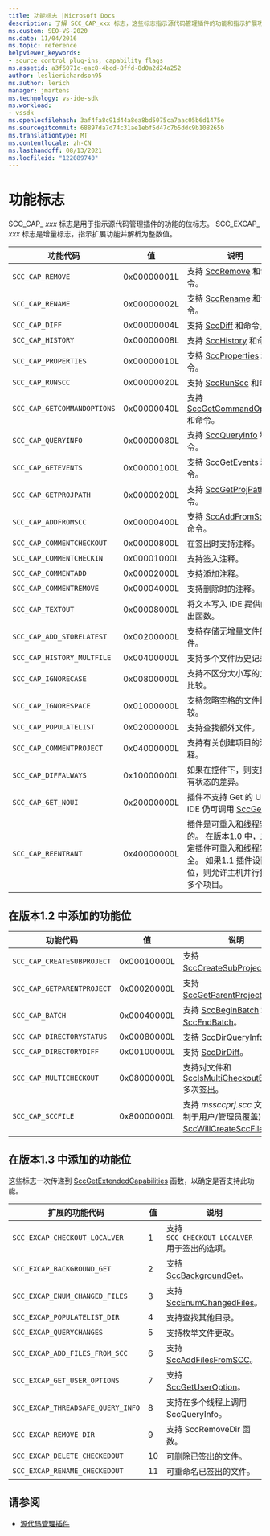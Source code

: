 ```yaml
---
title: 功能标志 |Microsoft Docs
description: 了解 SCC_CAP_xxx 标志，这些标志指示源代码管理插件的功能和指示扩展功能的 SCC_EXCAP_xxx 标志。
ms.custom: SEO-VS-2020
ms.date: 11/04/2016
ms.topic: reference
helpviewer_keywords:
- source control plug-ins, capability flags
ms.assetid: a3f6071c-eac8-4bcd-8ffd-8d0a2d24a252
author: leslierichardson95
ms.author: lerich
manager: jmartens
ms.technology: vs-ide-sdk
ms.workload:
- vssdk
ms.openlocfilehash: 3af4fa8c91d44a8ea8bd5075ca7aac05b6d1475e
ms.sourcegitcommit: 68897da7d74c31ae1ebf5d47c7b5ddc9b108265b
ms.translationtype: MT
ms.contentlocale: zh-CN
ms.lasthandoff: 08/13/2021
ms.locfileid: "122089740"
---
```

# <a name="capability-flags"></a>功能标志
SCC_CAP_ *xxx* 标志是用于指示源代码管理插件的功能的位标志。 SCC_EXCAP_ *xxx* 标志是增量标志，指示扩展功能并解析为整数值。

|功能代码|值|说明|
|---------------------|-----------|-----------------|
|`SCC_CAP_REMOVE`|0x00000001L|支持 [SccRemove](../extensibility/sccremove-function.md) 和命令。|
|`SCC_CAP_RENAME`|0x00000002L|支持 [SccRename](../extensibility/sccrename-function.md) 和命令。|
|`SCC_CAP_DIFF`|0x00000004L|支持 [SccDiff](../extensibility/sccdiff-function.md) 和命令。|
|`SCC_CAP_HISTORY`|0x00000008L|支持 [SccHistory](../extensibility/scchistory-function.md) 和命令。|
|`SCC_CAP_PROPERTIES`|0x00000010L|支持 [SccProperties](../extensibility/sccproperties-function.md) 和命令。|
|`SCC_CAP_RUNSCC`|0x00000020L|支持 [SccRunScc](../extensibility/sccrunscc-function.md) 和命令。|
|`SCC_CAP_GETCOMMANDOPTIONS`|0x00000040L|支持 [SccGetCommandOptions](../extensibility/sccgetcommandoptions-function.md) 和命令。|
|`SCC_CAP_QUERYINFO`|0x00000080L|支持 [SccQueryInfo](../extensibility/sccqueryinfo-function.md) 和命令。|
|`SCC_CAP_GETEVENTS`|0x00000100L|支持 [SccGetEvents](../extensibility/sccgetevents-function.md) 和命令。|
|`SCC_CAP_GETPROJPATH`|0x00000200L|支持 [SccGetProjPath](../extensibility/sccgetprojpath-function.md) 和命令。|
|`SCC_CAP_ADDFROMSCC`|0x00000400L|支持 [SccAddFromScc](../extensibility/sccaddfromscc-function.md) 和命令。|
|`SCC_CAP_COMMENTCHECKOUT`|0x00000800L|在签出时支持注释。|
|`SCC_CAP_COMMENTCHECKIN`|0x00001000L|支持签入注释。|
|`SCC_CAP_COMMENTADD`|0x00002000L|支持添加注释。|
|`SCC_CAP_COMMENTREMOVE`|0x00004000L|支持删除时的注释。|
|`SCC_CAP_TEXTOUT`|0x00008000L|将文本写入 IDE 提供的输出函数。|
|`SCC_CAP_ADD_STORELATEST`|0x00200000L|支持存储无增量文件的文件。|
|`SCC_CAP_HISTORY_MULTFILE`|0x00400000L|支持多个文件历史记录。|
|`SCC_CAP_IGNORECASE`|0x00800000L|支持不区分大小写的文件比较。|
|`SCC_CAP_IGNORESPACE`|0x01000000L|支持忽略空格的文件比较。|
|`SCC_CAP_POPULATELIST`|0x02000000L|支持查找额外文件。|
|`SCC_CAP_COMMENTPROJECT`|0x04000000L|支持有关创建项目的注释。|
|`SCC_CAP_DIFFALWAYS`|0x10000000L|如果在控件下，则支持所有状态的差异。|
|`SCC_CAP_GET_NOUI`|0x20000000L|插件不支持 Get 的 UI，但 IDE 仍可调用 [SccGet](../extensibility/sccget-function.md)。|
|`SCC_CAP_REENTRANT`|0x40000000L|插件是可重入和线程安全的。 在版本1.0 中，未假定插件可重入和线程安全。 如果1.1 插件设置此位，则允许主机并行打开多个项目。|

## <a name="capability-bits-added-in-version-12"></a>在版本1.2 中添加的功能位

|功能代码|值|说明|
|---------------------|-----------|-----------------|
|`SCC_CAP_CREATESUBPROJECT`|0x00010000L|支持 [SccCreateSubProject](../extensibility/scccreatesubproject-function.md)。|
|`SCC_CAP_GETPARENTPROJECT`|0x00020000L|支持 [SccGetParentProjectPath](../extensibility/sccgetparentprojectpath-function.md)。|
|`SCC_CAP_BATCH`|0x00040000L|支持 [SccBeginBatch](../extensibility/sccbeginbatch-function.md) 和 [SccEndBatch](../extensibility/sccendbatch-function.md)。|
|`SCC_CAP_DIRECTORYSTATUS`|0x00080000L|支持 [SccDirQueryInfo](../extensibility/sccdirqueryinfo-function.md)。|
|`SCC_CAP_DIRECTORYDIFF`|0x00100000L|支持 [SccDirDiff](../extensibility/sccdirdiff-function.md)。|
|`SCC_CAP_MULTICHECKOUT`|0x08000000L|支持对文件和 [SccIsMultiCheckoutEnabled](../extensibility/sccismulticheckoutenabled-function.md)多次签出。|
|`SCC_CAP_SCCFILE`|0x80000000L|支持 *mssccprj.scc* 文件 (受制于用户/管理员覆盖) 和 [SccWillCreateSccFile](../extensibility/sccwillcreatesccfile-function.md)。|

## <a name="capability-bits-added-in-version-13"></a>在版本1.3 中添加的功能位
 这些标志一次传递到 [SccGetExtendedCapabilities](../extensibility/sccgetextendedcapabilities-function.md) 函数，以确定是否支持此功能。

|扩展的功能代码|值|说明|
|------------------------------|-----------|-----------------|
|`SCC_EXCAP_CHECKOUT_LOCALVER`|1|支持 `SCC_CHECKOUT_LOCALVER` 用于签出的选项。|
|`SCC_EXCAP_BACKGROUND_GET`|2|支持 [SccBackgroundGet](../extensibility/sccbackgroundget-function.md)。|
|`SCC_EXCAP_ENUM_CHANGED_FILES`|3|支持 [SccEnumChangedFiles](../extensibility/sccenumchangedfiles-function.md)。|
|`SCC_EXCAP_POPULATELIST_DIR`|4|支持查找其他目录。|
|`SCC_EXCAP_QUERYCHANGES`|5|支持枚举文件更改。|
|`SCC_EXCAP_ADD_FILES_FROM_SCC`|6|支持 [SccAddFilesFromSCC](../extensibility/sccaddfilesfromscc-function.md)。|
|`SCC_EXCAP_GET_USER_OPTIONS`|7|支持 [SccGetUserOption](../extensibility/sccgetuseroption-function.md)。|
|`SCC_EXCAP_THREADSAFE_QUERY_INFO`|8|支持在多个线程上调用 SccQueryInfo。|
|`SCC_EXCAP_REMOVE_DIR`|9|支持 SccRemoveDir 函数。|
|`SCC_EXCAP_DELETE_CHECKEDOUT`|10|可删除已签出的文件。|
|`SCC_EXCAP_RENAME_CHECKEDOUT`|11|可重命名已签出的文件。|

## <a name="see-also"></a>请参阅
- [源代码管理插件](../extensibility/source-control-plug-ins.md)
